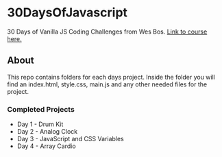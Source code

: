 # 30DaysOfJavascript
30 Days of Vanilla JS Coding Challenges from Wes Bos. [Link to course here.](https://javascript30.com/)

## About
This repo contains folders for each days project. Inside the folder you will find an index.html, style.css, main.js and any other needed files for the project.

### Completed Projects
* Day 1 - Drum Kit
* Day 2 - Analog Clock
* Day 3 - JavaScript and CSS Variables
* Day 4 - Array Cardio
